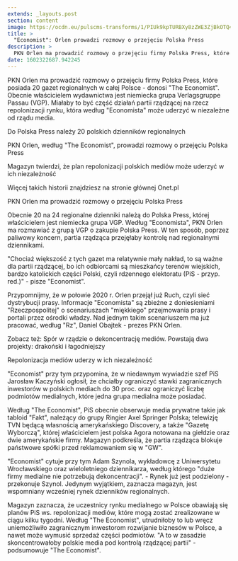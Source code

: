 ```yaml
--- 
extends: _layouts.post 
section: content 
image: https://ocdn.eu/pulscms-transforms/1/PIUk9kpTURBXy8zZWE3ZjBkOTQ4OGZmMmIxNWI5MDgzOTlkNzJmZTkxNC5qcGeSlQMAPc0H0M0EZZMFzQNXzQHCgaExAQ 
title: > 
  "Economist": Orlen prowadzi rozmowy o przejęciu Polska Press 
description: > 
  PKN Orlen ma prowadzić rozmowy o przejęciu firmy Polska Press, które posiada 20 gazet regionalnych w całej Polsce - donosi "The Economist".Do Polska Press należy 20 polskich dzienników regionalnychPKN Orlen, według "The Economist", prowadzi rozmowy o przejęciu Polska PressMagazyn twierdzi, że plan repolonizacji polskich mediów może uderzyć w ich niezależnośćWięcej takich historii znajdziesz na stronie głównej Onet.plPKN Orlen ma prowadzić rozmowy o przejęciu Polska PressObecnie 20 na 24 regionalne dzienniki należą do Polska Press, której właścicielem jest niemiecka grupa VGP.Według "Economista", PKN Orlen ma rozmawiać z grupą VGP o zakupie Polska Press.Przypomnijmy, że w połowie 2020 r. Orlen przejął już Ruch, czyli sieć dystrybucji prasy.Według "The Economist", utrudniłoby to lub wręcz uniemożliwiło zagranicznym inwestorom rozwijanie biznesów w Polsce, a nawet może wymusić sprzedaż części podmiotów. 
date: 1602322687.942245 
--- 
```

PKN Orlen ma prowadzić rozmowy o przejęciu firmy Polska Press, które posiada 20 gazet regionalnych w całej Polsce - donosi "The Economist". Obecnie właścicielem wydawnictwa jest niemiecka grupa Verlagsgruppe Passau (VGP). Miałaby to być część działań partii rządzącej na rzecz repolonizacji rynku, która według "Economista" może uderzyć w niezależne od rządu media.

Do Polska Press należy 20 polskich dzienników regionalnych

PKN Orlen, według "The Economist", prowadzi rozmowy o przejęciu Polska Press

Magazyn twierdzi, że plan repolonizacji polskich mediów może uderzyć w ich niezależność

Więcej takich historii znajdziesz na stronie głównej Onet.pl

PKN Orlen ma prowadzić rozmowy o przejęciu Polska Press

Obecnie 20 na 24 regionalne dzienniki należą do Polska Press, której właścicielem jest niemiecka grupa VGP. Według "Economista", PKN Orlen ma rozmawiać z grupą VGP o zakupie Polska Press. W ten sposób, poprzez paliwowy koncern, partia rządząca przejęłaby kontrolę nad regionalnymi dziennikami.

"Chociaż większość z tych gazet ma relatywnie mały nakład, to są ważne dla partii rządzącej, bo ich odbiorcami są mieszkańcy terenów wiejskich, bardzo katolickich części Polski, czyli rdzennego elektoratu (PiS - przyp. red.)" - pisze "Economist".

Przypomnijmy, że w połowie 2020 r. Orlen przejął już Ruch, czyli sieć dystrybucji prasy. Informacje "Economista" są zbieżne z doniesieniami "Rzeczpospolitej" o scenariuszach "miękkiego" przejmowania prasy i portali przez ośrodki władzy. Nad jednym takim scenariuszem ma już pracować, według "Rz", Daniel Obajtek - prezes PKN Orlen.

Zobacz też: Spór w rządzie o dekoncentrację mediów. Powstają dwa projekty: drakoński i łagodniejszy

Repolonizacja mediów uderzy w ich niezależność

"Economist" przy tym przypomina, że w niedawnym wywiadzie szef PiS Jarosław Kaczyński ogłosił, że chciałby ograniczyć stawki zagranicznych inwestorów w polskich mediach do 30 proc. oraz ograniczyć liczbę podmiotów medialnych, które jedna grupa medialna może posiadać.

Według "The Economist", PiS obecnie obserwuje media prywatne takie jak tabloid "Fakt", należący do grupy Ringier Axel Springer Polska; telewizję TVN będącą własnością amerykańskiego Discovery, a także "Gazetę Wyborczą", której właścicielem jest polska Agora notowana na giełdzie oraz dwie amerykańskie firmy. Magazyn podkreśla, że partia rządząca blokuje państwowe spółki przed reklamowaniem się w "GW".

"Economist" cytuje przy tym Adam Szynola, wykładowcę z Uniwersytetu Wrocławskiego oraz wieloletniego dziennikarza, według którego "duże firmy medialne nie potrzebują dekoncentracji". - Rynek już jest podzielony - przekonuje Szynol. Jedynym wyjątkiem, zaznacza magazyn, jest wspomniany wcześniej rynek dzienników regionalnych.

Magazyn zaznacza, że uczestnicy rynku medialnego w Polsce obawiają się planów PiS ws. repolonizacji mediów, które mogą zostać zrealizowane w ciągu kilku tygodni. Według "The Economist", utrudniłoby to lub wręcz uniemożliwiło zagranicznym inwestorom rozwijanie biznesów w Polsce, a nawet może wymusić sprzedaż części podmiotów. "A to w zasadzie skoncentrowałoby polskie media pod kontrolą rządzącej partii" - podsumowuje "The Economist".